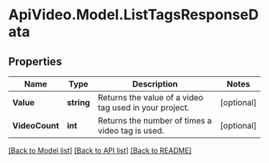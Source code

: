 # ApiVideo.Model.ListTagsResponseData

## Properties

Name | Type | Description | Notes
------------ | ------------- | ------------- | -------------
**Value** | **string** | Returns the value of a video tag used in your project. | [optional] 
**VideoCount** | **int** | Returns the number of times a video tag is used. | [optional] 

[[Back to Model list]](../README.md#documentation-for-models) [[Back to API list]](../README.md#documentation-for-api-endpoints) [[Back to README]](../README.md)


